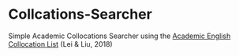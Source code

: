 # Collcations-Searcher
Simple Academic Collocations Searcher using the <a href="http://dx.doi.org/10.1075/ijcl.16135.lei">Academic English Collocation List</a> (Lei & Liu, 2018)

